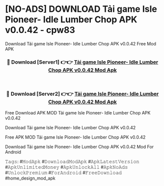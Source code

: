 # [NO-ADS] DOWNLOAD Tải game Isle Pioneer- Idle Lumber Chop APK v0.0.42 - cpw83
Download Tải game Isle Pioneer- Idle Lumber Chop APK v0.0.42 Free Mod APK

<div align="center">
<h3>🔴 Download [Server1] 👉👉 <a href="https://apk-comot.site?title=Tải_game_Isle_Pioneer-_Idle_Lumber_Chop_APK_v0.0.42">Tải game Isle Pioneer- Idle Lumber Chop APK v0.0.42 Mod Apk</a></h3><br>

<h3>🔴 Download [Server2] 👉👉 <a href="https://apk-comot.site?title=Tải_game_Isle_Pioneer-_Idle_Lumber_Chop_APK_v0.0.42">Tải game Isle Pioneer- Idle Lumber Chop APK v0.0.42 Mod Apk</a></h3>
</div>


Free Download APK MOD Tải game Isle Pioneer- Idle Lumber Chop APK v0.0.42

Download Tải game Isle Pioneer- Idle Lumber Chop APK v0.0.42 

Free APK MOD Tải game Isle Pioneer- Idle Lumber Chop APK v0.0.42 

Download Tải game Isle Pioneer- Idle Lumber Chop APK v0.0.42 Mod For Android

𝚃𝚊𝚐𝚜: #𝙼𝚘𝚍𝙰𝚙𝚔 #𝙳𝚘𝚠𝚗𝚕𝚘𝚊𝚍𝙼𝚘𝚍𝙰𝚙𝚔 #𝙰𝚙𝚔𝙻𝚊𝚝𝚎𝚜𝚝𝚅𝚎𝚛𝚜𝚒𝚘𝚗 #𝙰𝚙𝚔𝚄𝚗𝚕𝚒𝚖𝚒𝚝𝚎𝚍𝙼𝚘𝚗𝚎𝚢 #𝙰𝚙𝚔𝚄𝚗𝚕𝚘𝚌𝚔𝙰𝚕𝚕 #𝙰𝚙𝚔𝙽𝚘𝙰𝚍𝚜 #𝚄𝚗𝚕𝚘𝚌𝚔𝙿𝚛𝚎𝚖𝚒𝚞𝚖 #𝙵𝚘𝚛𝙰𝚗𝚍𝚛𝚘𝚒𝚍 #𝙵𝚛𝚎𝚎𝙳𝚘𝚠𝚗𝚕𝚘𝚊𝚍 #home_design_mod_apk